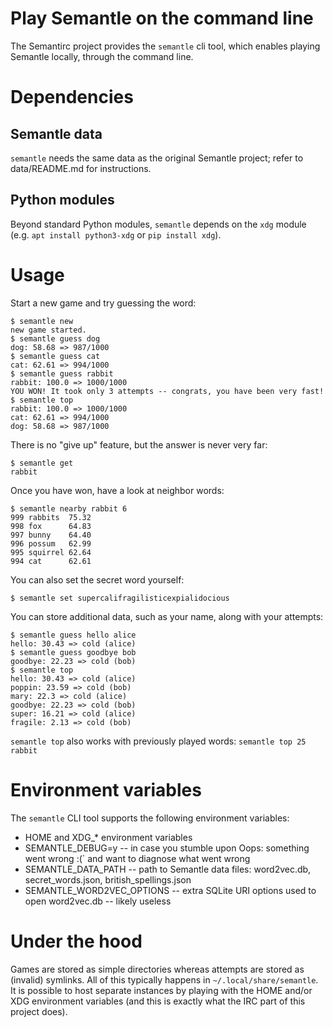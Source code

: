 # Play Semantle on the command line

The Semantirc project provides the `semantle` cli tool, which enables playing Semantle locally, through the command line.

# Dependencies
## Semantle data
`semantle` needs the same data as the original Semantle project; refer to data/README.md for instructions.

## Python modules
Beyond standard Python modules, `semantle` depends on the `xdg` module (e.g. `apt install python3-xdg` or `pip install xdg`).

# Usage
Start a new game and try guessing the word:
```console
$ semantle new
new game started.
$ semantle guess dog
dog: 58.68 => 987/1000
$ semantle guess cat
cat: 62.61 => 994/1000
$ semantle guess rabbit
rabbit: 100.0 => 1000/1000
YOU WON! It took only 3 attempts -- congrats, you have been very fast!
$ semantle top
rabbit: 100.0 => 1000/1000
cat: 62.61 => 994/1000
dog: 58.68 => 987/1000
```

There is no "give up" feature, but the answer is never very far:
```console
$ semantle get
rabbit
```

Once you have won, have a look at neighbor words:
```console
$ semantle nearby rabbit 6
999 rabbits  75.32
998 fox      64.83
997 bunny    64.40
996 possum   62.99
995 squirrel 62.64
994 cat      62.61
```

You can also set the secret word yourself:
```console
$ semantle set supercalifragilisticexpialidocious
```

You can store additional data, such as your name, along with your attempts:
```console
$ semantle guess hello alice
hello: 30.43 => cold (alice)
$ semantle guess goodbye bob
goodbye: 22.23 => cold (bob)
$ semantle top
hello: 30.43 => cold (alice)
poppin: 23.59 => cold (bob)
mary: 22.3 => cold (alice)
goodbye: 22.23 => cold (bob)
super: 16.21 => cold (alice)
fragile: 2.13 => cold (bob)
```

`semantle top` also works with previously played words: `semantle top 25 rabbit`

# Environment variables
The `semantle` CLI tool supports the following environment variables:
* HOME and XDG_* environment variables
* SEMANTLE_DEBUG=y -- in case you stumble upon Oops: something went wrong :(` and want to diagnose what went wrong
* SEMANTLE_DATA_PATH -- path to Semantle data files: word2vec.db, secret_words.json, british_spellings.json
* SEMANTLE_WORD2VEC_OPTIONS -- extra SQLite URI options used to open word2vec.db -- likely useless

# Under the hood
Games are stored as simple directories whereas attempts are stored as (invalid) symlinks. All of this typically happens in `~/.local/share/semantle`.
It is possible to host separate instances by playing with the HOME and/or XDG environment variables (and this is exactly what the IRC part of this project does).
